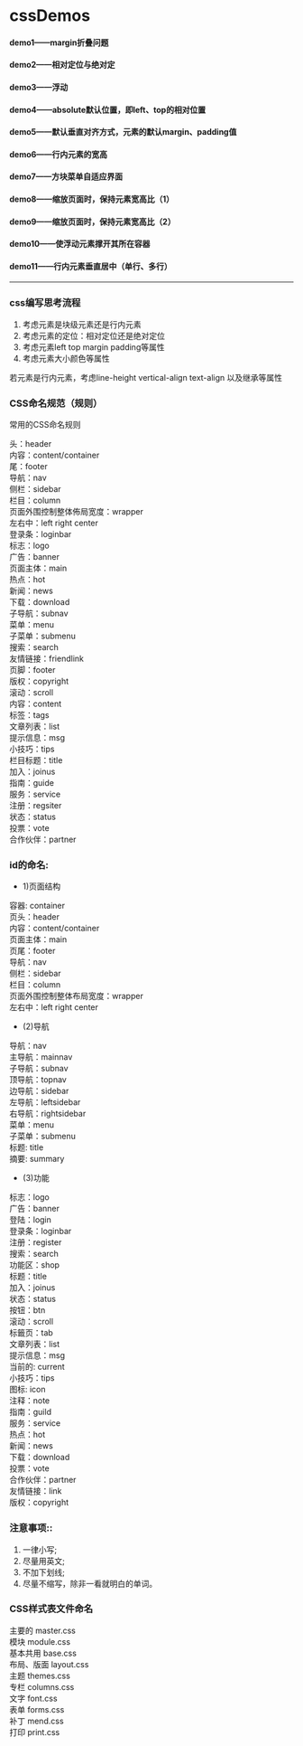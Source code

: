 # cssDemos

#### demo1——margin折叠问题
#### demo2——相对定位与绝对定
#### demo3——浮动
#### demo4——absolute默认位置，即left、top的相对位置
#### demo5——默认垂直对齐方式，元素的默认margin、padding值
#### demo6——行内元素的宽高
#### demo7——方块菜单自适应界面
#### demo8——缩放页面时，保持元素宽高比（1）
#### demo9——缩放页面时，保持元素宽高比（2）
#### demo10——使浮动元素撑开其所在容器
#### demo11——行内元素垂直居中（单行、多行）

***

### css编写思考流程

1. 考虑元素是块级元素还是行内元素
2. 考虑元素的定位：相对定位还是绝对定位
3. 考虑元素left top margin padding等属性
4. 考虑元素大小颜色等属性

若元素是行内元素，考虑line-height vertical-align text-align 以及继承等属性

### CSS命名规范（规则）
常用的CSS命名规则

头：header <br/>
内容：content/container  <br/>
尾：footer  <br/>
导航：nav  <br/>
侧栏：sidebar  <br/>
栏目：column  <br/>
页面外围控制整体佈局宽度：wrapper <br/> 
左右中：left right center  <br/>
登录条：loginbar  <br/>
标志：logo  <br/>
广告：banner  <br/>
页面主体：main  <br/>
热点：hot  <br/>
新闻：news  <br/>
下载：download  <br/>
子导航：subnav  <br/>
菜单：menu  <br/>
子菜单：submenu  <br/>
搜索：search  <br/>
友情链接：friendlink <br/> 
页脚：footer  <br/>
版权：copyright  <br/>
滚动：scroll  <br/>
内容：content  <br/>
标签：tags  <br/>
文章列表：list  <br/>
提示信息：msg  <br/>
小技巧：tips  <br/>
栏目标题：title  <br/>
加入：joinus  <br/>
指南：guide  <br/>
服务：service  <br/>
注册：regsiter  <br/>
状态：status  <br/>
投票：vote  <br/>
合作伙伴：partner <br/>

### id的命名:

* 1)页面结构

容器: container <br/>
页头：header <br/>
内容：content/container <br/> 
页面主体：main <br/>
页尾：footer <br/>
导航：nav <br/>
侧栏：sidebar <br/>
栏目：column <br/>
页面外围控制整体布局宽度：wrapper <br/> 
左右中：left right center<br/>

* (2)导航

导航：nav <br/>
主导航：mainnav <br/>
子导航：subnav <br/>
顶导航：topnav <br/>
边导航：sidebar <br/>
左导航：leftsidebar <br/>
右导航：rightsidebar <br/>
菜单：menu <br/>
子菜单：submenu <br/>
标题: title <br/>
摘要: summary<br/>

* (3)功能

标志：logo <br/>
广告：banner <br/>
登陆：login <br/>
登录条：loginbar <br/>
注册：register <br/>
搜索：search <br/>
功能区：shop <br/>
标题：title <br/>
加入：joinus <br/>
状态：status <br/>
按钮：btn <br/>
滚动：scroll <br/>
标籤页：tab <br/>
文章列表：list <br/>
提示信息：msg <br/>
当前的: current <br/>
小技巧：tips <br/>
图标: icon <br/>
注释：note <br/>
指南：guild <br/>
服务：service <br/>
热点：hot <br/>
新闻：news <br/>
下载：download <br/>
投票：vote <br/>
合作伙伴：partner<br/> 
友情链接：link <br/>
版权：copyright<br/>

### 注意事项::

1. 一律小写; 
2. 尽量用英文; 
3. 不加下划线; 
4. 尽量不缩写，除非一看就明白的单词。

### CSS样式表文件命名

主要的 master.css <br/>
模块 module.css <br/>
基本共用 base.css <br/>
布局、版面 layout.css <br/>
主题 themes.css <br/>
专栏 columns.css <br/>
文字 font.css <br/>
表单 forms.css <br/>
补丁 mend.css <br/>
打印 print.css <br/>
